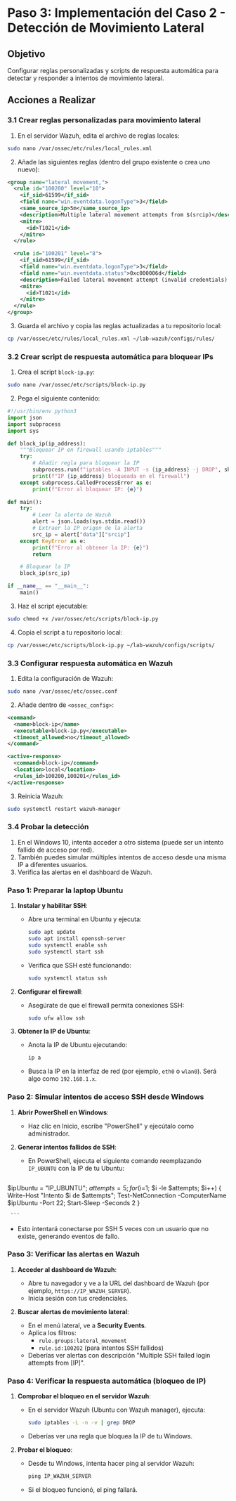 # Paso 3: Implementación del Caso 2 - Detección de Movimiento Lateral

## Objetivo
Configurar reglas personalizadas y scripts de respuesta automática para detectar y responder a intentos de movimiento lateral.

## Acciones a Realizar

### 3.1 Crear reglas personalizadas para movimiento lateral

1. En el servidor Wazuh, edita el archivo de reglas locales:
```bash
sudo nano /var/ossec/etc/rules/local_rules.xml
```

2. Añade las siguientes reglas (dentro del grupo existente o crea uno nuevo):
```xml
<group name="lateral_movement,">
  <rule id="100200" level="10">
    <if_sid>61599</if_sid>
    <field name="win.eventdata.logonType">3</field>
    <same_source_ip>5m</same_source_ip>
    <description>Multiple lateral movement attempts from $(srcip)</description>
    <mitre>
      <id>T1021</id>
    </mitre>
  </rule>

  <rule id="100201" level="8">
    <if_sid>61599</if_sid>
    <field name="win.eventdata.logonType">3</field>
    <field name="win.eventdata.status">0xc000006d</field>
    <description>Failed lateral movement attempt (invalid credentials) from $(srcip)</description>
    <mitre>
      <id>T1021</id>
    </mitre>
  </rule>
</group>
```

3. Guarda el archivo y copia las reglas actualizadas a tu repositorio local:
```bash
cp /var/ossec/etc/rules/local_rules.xml ~/lab-wazuh/configs/rules/
```

### 3.2 Crear script de respuesta automática para bloquear IPs

1. Crea el script `block-ip.py`:
```bash
sudo nano /var/ossec/etc/scripts/block-ip.py
```

2. Pega el siguiente contenido:
```python
#!/usr/bin/env python3
import json
import subprocess
import sys

def block_ip(ip_address):
    """Bloquear IP en firewall usando iptables"""
    try:
        # Añadir regla para bloquear la IP
        subprocess.run(f"iptables -A INPUT -s {ip_address} -j DROP", shell=True, check=True)
        print(f"IP {ip_address} bloqueada en el firewall")
    except subprocess.CalledProcessError as e:
        print(f"Error al bloquear IP: {e}")

def main():
    try:
        # Leer la alerta de Wazuh
        alert = json.loads(sys.stdin.read())
        # Extraer la IP origen de la alerta
        src_ip = alert["data"]["srcip"]
    except KeyError as e:
        print(f"Error al obtener la IP: {e}")
        return

    # Bloquear la IP
    block_ip(src_ip)

if __name__ == "__main__":
    main()
```

3. Haz el script ejecutable:
```bash
sudo chmod +x /var/ossec/etc/scripts/block-ip.py
```

4. Copia el script a tu repositorio local:
```bash
cp /var/ossec/etc/scripts/block-ip.py ~/lab-wazuh/configs/scripts/
```

### 3.3 Configurar respuesta automática en Wazuh

1. Edita la configuración de Wazuh:
```bash
sudo nano /var/ossec/etc/ossec.conf
```

2. Añade dentro de `<ossec_config>`:
```xml
<command>
  <name>block-ip</name>
  <executable>block-ip.py</executable>
  <timeout_allowed>no</timeout_allowed>
</command>

<active-response>
  <command>block-ip</command>
  <location>local</location>
  <rules_id>100200,100201</rules_id>
</active-response>
```

3. Reinicia Wazuh:
```bash
sudo systemctl restart wazuh-manager
```

### 3.4 Probar la detección

1. En el Windows 10, intenta acceder a otro sistema (puede ser un intento fallido de acceso por red).
2. También puedes simular múltiples intentos de acceso desde una misma IP a diferentes usuarios.
3. Verifica las alertas en el dashboard de Wazuh.

### Paso 1: Preparar la laptop Ubuntu
1. **Instalar y habilitar SSH**:
   - Abre una terminal en Ubuntu y ejecuta:
     ```bash
     sudo apt update
     sudo apt install openssh-server
     sudo systemctl enable ssh
     sudo systemctl start ssh
     ```
   - Verifica que SSH esté funcionando:
     ```bash
     sudo systemctl status ssh
     ```

2. **Configurar el firewall**:
   - Asegúrate de que el firewall permita conexiones SSH:
     ```bash
     sudo ufw allow ssh
     ```

3. **Obtener la IP de Ubuntu**:
   - Anota la IP de Ubuntu ejecutando:
     ```bash
     ip a
     ```
   - Busca la IP en la interfaz de red (por ejemplo, `eth0` o `wlan0`). Será algo como `192.168.1.x`.

### Paso 2: Simular intentos de acceso SSH desde Windows
1. **Abrir PowerShell en Windows**:
   - Haz clic en Inicio, escribe "PowerShell" y ejecútalo como administrador.

2. **Generar intentos fallidos de SSH**:
   - En PowerShell, ejecuta el siguiente comando reemplazando `IP_UBUNTU` con la IP de tu Ubuntu:
     ```powershell
$ipUbuntu = "IP_UBUNTU"; $attempts = 5; for ($i=1; $i -le $attempts; $i++) { Write-Host "Intento $i de $attempts"; Test-NetConnection -ComputerName $ipUbuntu -Port 22; Start-Sleep -Seconds 2 }

     ```
   - Esto intentará conectarse por SSH 5 veces con un usuario que no existe, generando eventos de fallo.

### Paso 3: Verificar las alertas en Wazuh
1. **Acceder al dashboard de Wazuh**:
   - Abre tu navegador y ve a la URL del dashboard de Wazuh (por ejemplo, `https://IP_WAZUH_SERVER`).
   - Inicia sesión con tus credenciales.

2. **Buscar alertas de movimiento lateral**:
   - En el menú lateral, ve a **Security Events**.
   - Aplica los filtros:
     - `rule.groups:lateral_movement`
     - `rule.id:100202` (para intentos SSH fallidos)
   - Deberías ver alertas con descripción "Multiple SSH failed login attempts from [IP]".

### Paso 4: Verificar la respuesta automática (bloqueo de IP)
1. **Comprobar el bloqueo en el servidor Wazuh**:
   - En el servidor Wazuh (Ubuntu con Wazuh manager), ejecuta:
     ```bash
     sudo iptables -L -n -v | grep DROP
     ```
   - Deberías ver una regla que bloquea la IP de tu Windows.

2. **Probar el bloqueo**:
   - Desde tu Windows, intenta hacer ping al servidor Wazuh:
     ```cmd
     ping IP_WAZUH_SERVER
     ```
   - Si el bloqueo funcionó, el ping fallará.





